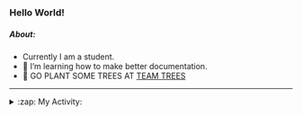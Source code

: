### Hello World!

##### About:
- Currently I am a student.
- 🌱 I’m learning how to make better documentation.
- 🌱 GO PLANT SOME TREES AT [TEAM TREES](https://teamtrees.org/)

---
<details>
  <summary>:zap: My Activity:</summary>
  
<!--START_SECTION:waka-->
![Code Time](http://img.shields.io/badge/Code%20Time-1%2C123%20hrs%2015%20mins-blue)

**I'm a Night 🦉** 

```text
🌞 Morning                1709 commits        ███░░░░░░░░░░░░░░░░░░░░░░   10.05 % 
🌆 Daytime                5687 commits        ████████░░░░░░░░░░░░░░░░░   33.44 % 
🌃 Evening                4840 commits        ███████░░░░░░░░░░░░░░░░░░   28.46 % 
🌙 Night                  4772 commits        ███████░░░░░░░░░░░░░░░░░░   28.06 % 
```
📅 **I'm Most Productive on Wednesday** 

```text
Monday                   2424 commits        ████░░░░░░░░░░░░░░░░░░░░░   14.25 % 
Tuesday                  2151 commits        ███░░░░░░░░░░░░░░░░░░░░░░   12.65 % 
Wednesday                4061 commits        ██████░░░░░░░░░░░░░░░░░░░   23.88 % 
Thursday                 2291 commits        ███░░░░░░░░░░░░░░░░░░░░░░   13.47 % 
Friday                   1699 commits        ██░░░░░░░░░░░░░░░░░░░░░░░   09.99 % 
Saturday                 1490 commits        ██░░░░░░░░░░░░░░░░░░░░░░░   08.76 % 
Sunday                   2892 commits        ████░░░░░░░░░░░░░░░░░░░░░   17.00 % 
```


📊 **This Week I Spent My Time On** 

```text
🔥 Editors: 
VS Code                  2 hrs 19 mins       █████████████████████████   100.00 % 

🐱‍💻 Projects: 
praise                   1 hr 48 mins        ███████████████████░░░░░░   77.88 % 
discord-bot              30 mins             █████░░░░░░░░░░░░░░░░░░░░   21.59 % 
CSF22                    0 secs              ░░░░░░░░░░░░░░░░░░░░░░░░░   00.53 % 
```


 Last Updated on 17/05/2023 22:08:30 UTC
<!--END_SECTION:waka-->
</details>
